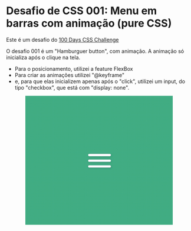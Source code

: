 # Desafio de CSS 001: Menu em barras com animação (pure CSS)
Este é um desafio do [100 Days CSS Challenge](https://100dayscss.com/?dayIndex=001)

O desafio 001 é um "Hamburguer button", com animação. A animação só inicializa após o clique na tela.
- Para o posicionamento, utilizei a feature FlexBox
- Para criar as animações utilizei "@keyframe"
- e, para que elas inicializem apenas após o "click", utilizei um input, do tipo "checkbox", que está com "display: none".


<div align="center">
  <img src="images/animation.gif" width="400px" title="nintendo switch">
</div>
